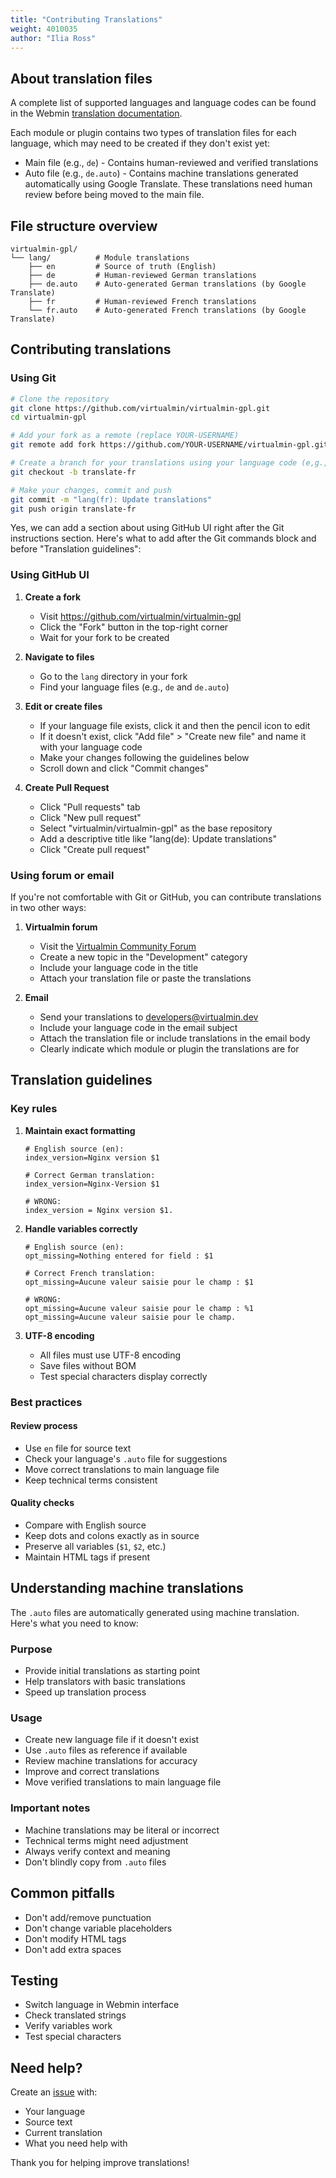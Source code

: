 ```yaml
---
title: "Contributing Translations"
weight: 4010035
author: "Ilia Ross"
---
```


## About translation files

A complete list of supported languages and language codes can be found in the Webmin [translation documentation](https://webmin.com/docs/development/translations/#how-translations-are-made).

Each module or plugin contains two types of translation files for each language, which may need to be created if they don't exist yet:
- Main file (e.g., `de`) - Contains human-reviewed and verified translations
- Auto file (e.g., `de.auto`) - Contains machine translations generated automatically using Google Translate. These translations need human review before being moved to the main file.

## File structure overview

```
virtualmin-gpl/
└── lang/          # Module translations
    ├── en         # Source of truth (English)
    ├── de         # Human-reviewed German translations
    ├── de.auto    # Auto-generated German translations (by Google Translate)
    ├── fr         # Human-reviewed French translations
    └── fr.auto    # Auto-generated French translations (by Google Translate)
```

## Contributing translations

### Using Git

```bash
# Clone the repository
git clone https://github.com/virtualmin/virtualmin-gpl.git
cd virtualmin-gpl

# Add your fork as a remote (replace YOUR-USERNAME)
git remote add fork https://github.com/YOUR-USERNAME/virtualmin-gpl.git

# Create a branch for your translations using your language code (e,g., fr)
git checkout -b translate-fr

# Make your changes, commit and push
git commit -m "lang(fr): Update translations"
git push origin translate-fr
```

Yes, we can add a section about using GitHub UI right after the Git instructions section. Here's what to add after the Git commands block and before "Translation guidelines":

### Using GitHub UI

1. **Create a fork**
   - Visit https://github.com/virtualmin/virtualmin-gpl
   - Click the "Fork" button in the top-right corner
   - Wait for your fork to be created

2. **Navigate to files**
   - Go to the `lang` directory in your fork
   - Find your language files (e.g., `de` and `de.auto`)

3. **Edit or create files**
   - If your language file exists, click it and then the pencil icon to edit
   - If it doesn't exist, click "Add file" > "Create new file" and name it with your language code
   - Make your changes following the guidelines below
   - Scroll down and click "Commit changes"

4. **Create Pull Request**
   - Click "Pull requests" tab
   - Click "New pull request"
   - Select "virtualmin/virtualmin-gpl" as the base repository
   - Add a descriptive title like "lang(de): Update translations"
   - Click "Create pull request"

### Using forum or email

If you're not comfortable with Git or GitHub, you can contribute translations in two other ways:

1. **Virtualmin forum**
   - Visit the [Virtualmin Community Forum](https://forum.virtualmin.com)
   - Create a new topic in the "Development" category
   - Include your language code in the title
   - Attach your translation file or paste the translations

2. **Email**
   - Send your translations to [developers&#x40;virtualmin&#x2e;dev](mailto:developers&#x40;virtualmin&#x2e;dev)
   - Include your language code in the email subject
   - Attach the translation file or include translations in the email body
   - Clearly indicate which module or plugin the translations are for

## Translation guidelines

### Key rules

1. **Maintain exact formatting**
   ```
   # English source (en):
   index_version=Nginx version $1
   
   # Correct German translation:
   index_version=Nginx-Version $1
   
   # WRONG:
   index_version = Nginx version $1.
   ```

2. **Handle variables correctly**
   ```
   # English source (en):
   opt_missing=Nothing entered for field : $1
   
   # Correct French translation:
   opt_missing=Aucune valeur saisie pour le champ : $1
   
   # WRONG:
   opt_missing=Aucune valeur saisie pour le champ : %1
   opt_missing=Aucune valeur saisie pour le champ.
   ```

3. **UTF-8 encoding**
   - All files must use UTF-8 encoding
   - Save files without BOM
   - Test special characters display correctly

### Best practices

#### Review process
   - Use `en` file for source text
   - Check your language's `.auto` file for suggestions
   - Move correct translations to main language file
   - Keep technical terms consistent

#### Quality checks
   - Compare with English source
   - Keep dots and colons exactly as in source
   - Preserve all variables (`$1`, `$2`, etc.)
   - Maintain HTML tags if present

## Understanding machine translations

The `.auto` files are automatically generated using machine translation. Here's what you need to know:

### Purpose
   - Provide initial translations as starting point
   - Help translators with basic translations
   - Speed up translation process

### Usage
   - Create new language file if it doesn't exist
   - Use `.auto` files as reference if available
   - Review machine translations for accuracy
   - Improve and correct translations
   - Move verified translations to main language file

### Important notes
   - Machine translations may be literal or incorrect
   - Technical terms might need adjustment
   - Always verify context and meaning
   - Don't blindly copy from `.auto` files

## Common pitfalls

   - Don't add/remove punctuation
   - Don't change variable placeholders
   - Don't modify HTML tags
   - Don't add extra spaces

## Testing

- Switch language in Webmin interface
- Check translated strings
- Verify variables work
- Test special characters

## Need help?

Create an [issue](https://github.com/virtualmin/virtualmin-gpl/issues/new?template=Blank+issue) with:
- Your language
- Source text
- Current translation
- What you need help with

Thank you for helping improve translations!